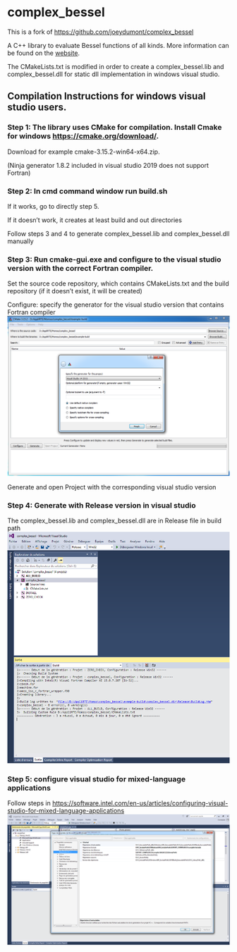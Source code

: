 complex_bessel
==============

This is a fork of https://github.com/joeydumont/complex_bessel

A C++ library to evaluate Bessel functions of all kinds. More information can 
be found on the [website](http://valandil.github.io/complex_bessel).

The CMakeLists.txt is modified in order to create a complex_bessel.lib and complex_bessel.dll for static dll implementation in windows visual studio.

## Compilation Instructions for windows visual studio users. 

### Step 1: The library uses CMake for compilation. Install Cmake for windows https://cmake.org/download/.

Download for example cmake-3.15.2-win64-x64.zip.

(Ninja generator 1.8.2 included in visual studio 2019 does not support Fortran)

### Step 2: In cmd command window run build.sh 

If it works, go to directly step 5.

If it doesn’t work, it creates at least build and out directories

Follow steps 3 and 4 to generate complex_bessel.lib and complex_bessel.dll manually 

### Step 3: Run cmake-gui.exe and configure to the visual studio version with the correct Fortran compiler. 

Set the source code repository, which contains CMakeLists.txt and the build repository (if it doesn’t exist, it will be created)

Configure: specify the generator for the visual studio version that contains Fortran compiler
![Cmake_configure](/tests/cmake_configure.png)

Generate and open Project with the corresponding visual studio version

### Step 4:	Generate with Release version in visual studio
The complex_bessel.lib and complex_bessel.dll are in Release file in build path
![compile-fortran](/tests/compile-fortran.png)

### Step 5:	configure visual studio for mixed-language applications

Follow steps in https://software.intel.com/en-us/articles/configuring-visual-studio-for-mixed-language-applications 
![configure_vs](/tests/configure_vs.png)

